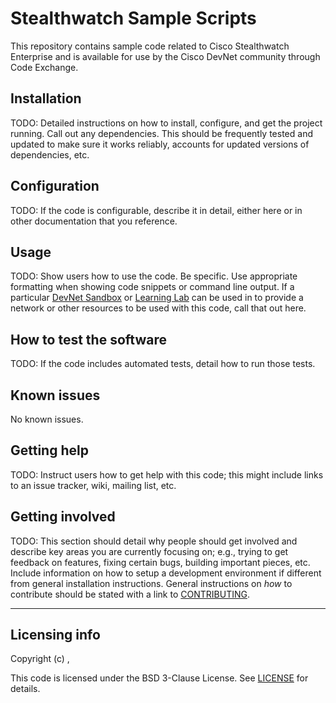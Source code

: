# Stealthwatch Sample Scripts
This repository contains sample code related to Cisco Stealthwatch Enterprise and is available for use by the Cisco DevNet community through Code Exchange.

## Installation
TODO: Detailed instructions on how to install, configure, and get the project running. Call out any dependencies. This should be frequently tested and updated to make sure it works reliably, accounts for updated versions of dependencies, etc.

## Configuration
TODO: If the code is configurable, describe it in detail, either here or in other documentation that you reference.

## Usage
TODO: Show users how to use the code. Be specific. Use appropriate formatting when showing code snippets or command line output. If a particular [DevNet Sandbox](https://developer.cisco.com/sandbox/) or [Learning Lab](https://developer.cisco.com/learning-labs/) can be used in to provide a network or other resources to be used with this code, call that out here.

## How to test the software
TODO: If the code includes automated tests, detail how to run those tests.

## Known issues
No known issues.

## Getting help
TODO: Instruct users how to get help with this code; this might include links to an issue tracker, wiki, mailing list, etc.

## Getting involved
TODO: This section should detail why people should get involved and describe key areas you are currently focusing on; e.g., trying to get feedback on features, fixing certain bugs, building important pieces, etc. Include information on how to setup a development environment if different from general installation instructions. General instructions on _how_ to contribute should be stated with a link to [CONTRIBUTING](./CONTRIBUTING.md).

----

## Licensing info

Copyright (c) <YEAR>, <COPYRIGHT HOLDER>

This code is licensed under the BSD 3-Clause License. See [LICENSE](./LICENSE) for details.



